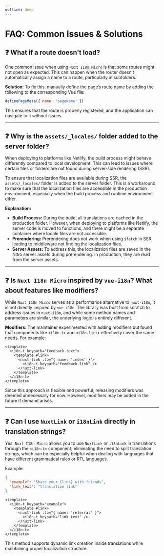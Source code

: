 ```yaml
---
outline: deep
---
```


# FAQ: Common Issues & Solutions

## ❓ What if a route doesn't load?

One common issue when using `Nuxt I18n Micro` is that some routes might not open as expected. This can happen when the router doesn’t automatically assign a name to a route, particularly in subfolders.

**Solution:**
To fix this, manually define the page’s route name by adding the following to the corresponding Vue file:

```javascript
definePageMeta({ name: 'pageName' })
```

This ensures that the route is properly registered, and the application can navigate to it without issues.

---

## ❓ Why is the `assets/_locales/` folder added to the server folder?

When deploying to platforms like Netlify, the build process might behave differently compared to local development. This can lead to issues where certain files or folders are not found during server-side rendering (SSR).

To ensure that localization files are available during SSR, the `assets/_locales/` folder is added to the server folder. This is a workaround to make sure that the localization files are accessible in the production environment, especially when the build process and runtime environment differ.

**Explanation:**
- **Build Process:** During the build, all translations are cached in the production folder. However, when deploying to platforms like Netlify, the server code is moved to functions, and there might be a separate container where locale files are not accessible.
- **Prerendering:** Prerendering does not work when using `$fetch` in SSR, leading to middleware not finding the localization files.
- **Server Assets:** To address this, the localization files are saved in the Nitro server assets during prerendering. In production, they are read from the server assets.

---

## ❓ Is `Nuxt I18n Micro` inspired by `vue-i18n`? What about features like modifiers?

While `Nuxt I18n Micro` serves as a performance alternative to `nuxt-i18n`, it is not directly inspired by `vue-i18n`. The library was built from scratch to address issues in `nuxt-i18n`, and while some method names and parameters are similar, the underlying logic is entirely different.

**Modifiers**: The maintainer experimented with adding modifiers but found that components like `<i18n-t>` and `<i18n-link>` effectively cover the same needs. For example:

```vue
<template>
  <i18n-t keypath="feedback.text">
    <template #link>
      <nuxt-link :to="{ name: 'index' }">
        <i18n-t keypath="feedback.link" />
      </nuxt-link>
    </template>
  </i18n-t>
</template>
```

Since this approach is flexible and powerful, releasing modifiers was deemed unnecessary for now. However, modifiers may be added in the future if demand arises.

---

## ❓ Can I use `NuxtLink` or `i18nLink` directly in translation strings?

Yes, `Nuxt I18n Micro` allows you to use `NuxtLink` or `i18nLink` in translations through the `<i18n-t>` component, eliminating the need to split translation strings, which can be especially helpful when dealing with languages that have different grammatical rules or RTL languages.

Example:

```json
{
  "example": "Share your {link} with friends",
  "link_text": "translation link"
}
```

```vue
<template>
  <i18n-t keypath="example">
    <template #link>
      <nuxt-link :to="{ name: 'referral' }">
        <i18n-t keypath="link_text" />
      </nuxt-link>
    </template>
  </i18n-t>
</template>
```

This method supports dynamic link creation inside translations while maintaining proper localization structure.
